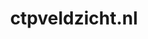 ---
layout: post
title: "ctpveldzicht.nl"
internal_url: "/dutchgov/ctpveldzicht.nl.html"
subdomains_count: 8
all_subdomains_count: 10
urls_count: 8
ssl_rank: 97.5
http_rank: 48.75
url_link: /data/ctpveldzicht.nl/urls.txt
all_subdomains_link: /data/ctpveldzicht.nl/all_subdomains.txt
subdomains_link: /data/ctpveldzicht.nl/subdomains.txt
categories: dutchgov
---